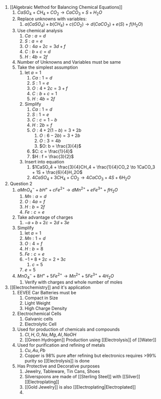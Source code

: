 1. [[Algebraic Method for Balancing Chemical Equations]]
	1. $CaSO_4 + CH_4 + CO_2 \to CaCO_3 + S + H_2O$
	2. Replace unknowns with variables: 
		1. $a(CaSO_4) + b(CH_4) + c(CO_2) \to d(CaCO_3) + e(S) + f(H_2O)$
	3. Use chemical analysis
		1. $Ca: a = d$
		2. $S: a = e$
		3. $O: 4a + 2c = 3d + f$
		4. $C: b+c = d$
		5. $H : 4b = 2f$
	4. Number of Unknowns and Variables must be same
	5. Take the simplest assumption
		1. let $a =1$
			1. $Ca: 1 = d$
			2. $S: 1 = e$
			3. $O: 4 + 2c = 3 + f$
			4. $C: b+c = 1$
			5. $H : 4b = 2f$
		2. Simplify
			1. $Ca: 1 = d$
			2. $S: 1 = e$
			3. $C: c = 1-b$
			4. $H : 2b = f$
			5. $O: 4 + 2(1-b) = 3 + 2b$
				1. $O: 6 -2b) = 3 + 2b$
				2. $O: 3 = 4b$
				3. $O: b = \frac{3}{4}$
			6. $C: c = \frac{1}{4}$
			7. $H : f = \frac{3}{2}$
		3. Insert into equation
			1. $1CaSO_4 + \frac{3}{4}CH_4 + \frac{1}{4}CO_2 \to 1CaCO_3 + 1S + \frac{6}{4}H_2O$
			2. $4CaSO_4 + 3CH_4 + CO_2 \to 4CaCO_3 + 4S + 6H_2O$
2. Question 2
	1. $aMnO_4^- + bH^+ + cFe^{2+} \to dMn^{2+} + eFe^{3+} + fH_2O$
		1. $Mn : a = d$
		2. $O:4a=f$
		3. $H:b=2f$
		4. $Fe: c=e$
	2. Take advantage of charges
		1. $-a + b + 2c = 2d + 3e$
	3. Simplify
		1. let $a = 1$
		2. $Mn : 1 = d$
		3. $O:4=f$
		4. $H:b=8$
		5. $Fe: c = e$
		6. $-1 + 8 + 2c = 2 + 3c$
			1. $c = 5$
		7. $e = 5$
	4. $MnO_4^- + 8H^+ + 5Fe^{2+} \to Mn^{2+} + 5Fe^{3+} + 4H_2O$
		1. Verify with charges and whole number of moles
3. [[Electrochemistry]] and it's application
	1. EEVEE Car Batteries must be
		1. Compact in Size
		2. Light Weight
		3. High Charge Density
	2. Electrochemical Cells
		1. Galvanic cells
		2. Electrolytic Cell
	3. Used for production of chemicals and compounds
		1. $Cl, H, O, Na, Mg, Al, NaOH$
		2. [[Green Hydrogen]] Production using [[Electrolysis]] of [[Water]]
	4. Used for purification and refining of metals
		1. $Cu, Au, Pb$
		2. Copper is 98% pure after refining but electronics requires >99% purity so [[Electrolysis]] is done
	5. Has Protective and Decorative purposes
		1. Jewelry, Tableware, Tin Cans, Shoes
		2. Silverspoons are made of [[Sterling Steel]] with [[Silver]] [[Electroplating]]
		3. [[Gold Jewelry]] is also [[Electroplating|Electroplated]]
		4. 